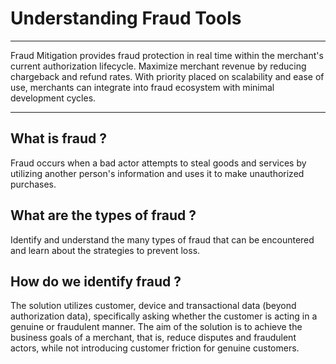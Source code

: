 # Understanding Fraud Tools

---

Fraud Mitigation provides fraud protection in real time within the merchant's current authorization lifecycle. Maximize merchant revenue by reducing chargeback and refund rates. With priority placed on scalability and ease of use, merchants can integrate into fraud ecosystem with minimal development cycles.

---

## What is fraud ?

Fraud occurs when a bad actor attempts to steal goods and services by utilizing another person's information and uses it to make unauthorized purchases. 

## What are the types of fraud ?

Identify and understand the many types of fraud that can be encountered and learn about the strategies to prevent loss.

## How do we identify fraud ?

The solution utilizes customer, device and transactional data (beyond authorization data), specifically asking whether the customer is acting in a genuine or fraudulent manner. The aim of the solution is to achieve the business goals of a merchant, that is, reduce disputes and fraudulent actors, while not introducing customer friction for genuine customers.
